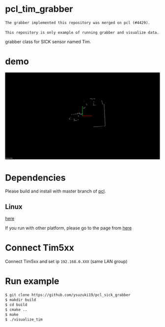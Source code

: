 # pcl_tim_grabber

```
The grabber implemented this repository was merged on pcl (#4429).

This repository is only example of running grabber and visualize data.
```

grabber class for SICK sensor named Tim.

# demo

![tim_grabber_demo](/tim_grabber_demo.gif)

# Dependencies

Please build and install with master branch of [pcl](https://github.com/PointCloudLibrary/pcl).

## Linux

[here](https://pcl.readthedocs.io/projects/tutorials/en/latest/compiling_pcl_posix.html#experimental)

If you run with other platform, please go to the page from [here](https://github.com/PointCloudLibrary/pcl#compiling)

# Connect Tim5xx

Connect Tim5xx and set ip `192.168.0.XXX` (same LAN group)

# Run example

```
$ git clone https://github.com/ysuzuki19/pcl_sick_grabber
$ makdir build
$ cd build
$ cmake ..
$ make
$ ./visualize_tim
```
